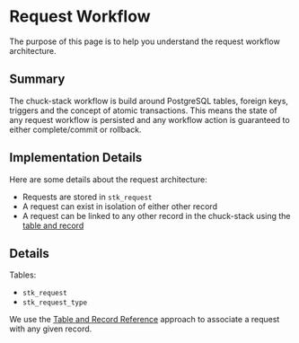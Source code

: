 # Request Workflow

The purpose of this page is to help you understand the request workflow architecture.

## Summary

The chuck-stack workflow is build around PostgreSQL tables, foreign keys, triggers and the concept of atomic transactions. This means the state of any request workflow is persisted and any workflow action is guaranteed to either complete/commit or rollback.

## Implementation Details

Here are some details about the request architecture:

- Requests are stored in `stk_request`
- A request can exist in isolation of either other record
- A request can be linked to any other record in the chuck-stack using the [table and record](./table-record-convention.md#linking-convention)

## Details

Tables:

- `stk_request`
- `stk_request_type`

We use the [Table and Record Reference](./table-record-convention.md) approach to associate a request with any given record.
